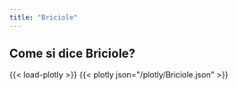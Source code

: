 ```yaml
---
title: "Briciole"
---
```


## Come si dice Briciole?

{{< load-plotly >}}
{{< plotly json="/plotly/Briciole.json" >}}